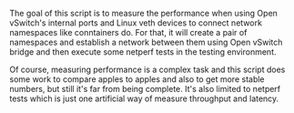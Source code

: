 The goal of this script is to measure the performance when
using Open vSwitch's internal ports and Linux veth devices
to connect network namespaces like conntainers do. For that,
it will create a pair of namespaces and establish a network
between them using Open vSwitch bridge and then execute some
netperf tests in the testing environment.

Of course, measuring performance is a complex task and this
script does some work to compare apples to apples and also
to get more stable numbers, but still it's far from being
complete.  It's also limited to netperf tests which is just
one artificial way of measure throughput and latency.
